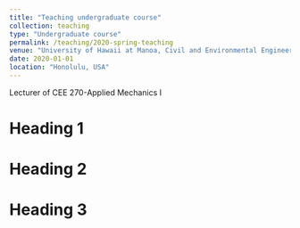 ```yaml
---
title: "Teaching undergraduate course"
collection: teaching
type: "Undergraduate course"
permalink: /teaching/2020-spring-teaching
venue: "University of Hawaii at Manoa, Civil and Environmental Engineering Department"
date: 2020-01-01
location: "Honolulu, USA"
---
```


Lecturer of CEE 270-Applied Mechanics I

Heading 1
======

Heading 2
======

Heading 3
======